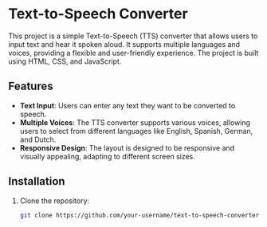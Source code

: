 # Text-to-Speech Converter

This project is a simple Text-to-Speech (TTS) converter that allows users to input text and hear it spoken aloud. It supports multiple languages and voices, providing a flexible and user-friendly experience. The project is built using HTML, CSS, and JavaScript.

## Features

- **Text Input**: Users can enter any text they want to be converted to speech.
- **Multiple Voices**: The TTS converter supports various voices, allowing users to select from different languages like English, Spanish, German, and Dutch.
- **Responsive Design**: The layout is designed to be responsive and visually appealing, adapting to different screen sizes.

## Installation

1. Clone the repository:
   ```bash
   git clone https://github.com/your-username/text-to-speech-converter.git
